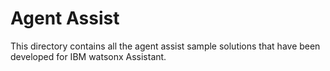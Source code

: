 # Agent Assist

This directory contains all the agent assist sample solutions that have been developed for IBM watsonx Assistant. 